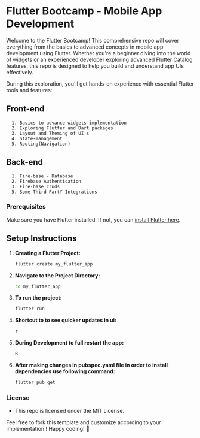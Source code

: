 # Flutter Bootcamp - Mobile App Development

Welcome to the Flutter Bootcamp! This comprehensive repo will cover everything from the basics to advanced concepts in mobile app development using Flutter. Whether you're a beginner diving into the world of widgets or an experienced developer exploring advanced Flutter Catalog features, this repo is designed to help you build and understand app UIs effectively.

During this exploration, you'll get hands-on experience with essential Flutter tools and features:

## Front-end

      1. Basics to advance widgets implementation
      2. Exploring Flutter and Dart packages
      3. Layout and Theming of UI's
      4. State-management
      5. Routing(Navigation)

## Back-end

      1. Fire-base - Database
      2. Firebase Authentication
      3. Fire-base cruds
      5. Some Third PartY Integrations

### Prerequisites

Make sure you have Flutter installed. If not, you can [install Flutter here](https://flutter.dev/docs/get-started/install).

## Setup Instructions

1. **Creating a Flutter Project:**

   ```bash
   flutter create my_flutter_app
   ```

2. **Navigate to the Project Directory:**

   ```bash
   cd my_flutter_app
   ```

3. **To run the project:**

   ```bash
   flutter run
   ```

4. **Shortcut to to see quicker updates in ui:**

   ```bash
   r
   ```

5. **During Development to full restart the app:**

   ```bash
   R
   ```

6. **After making changes in pubspec.yaml file in order to install dependencies use following command:**

   ```bash
   flutter pub get
   ```

### License

- This repo is licensed under the MIT License.

Feel free to fork this template and customize according to your implementation ! Happy coding! 🚀
